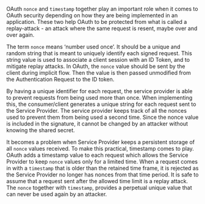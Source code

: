 
OAuth `nonce` and `timestamp` together play an important role when it comes to OAuth security depending on how they are being implemented in an application. These two help OAuth to be protected from what is called a replay-attack - an attack where the same request is resent, maybe over and over again.

The term `nonce` means ‘number used once’. It should be a unique and random string that is meant to uniquely identify each signed request. This string value is used to associate a client session with an ID Token, and to mitigate replay attacks. In OAuth, the `nonce` value should be sent by the client during implicit flow. Then the value is then passed unmodified from the Authentication Request to the ID token.

By having a unique identifier for each request, the service provider is able to prevent requests from being used more than once. When implementing this, the consumer/client generates a unique string for each request sent to the Service Provider. The service provider keeps track of all the nonces used to prevent them from being used a second time. Since the nonce value is included in the signature, it cannot be changed by an attacker without knowing the shared secret.

It becomes a problem when Service Provider keeps a persistent storage of all `nonce` values received. To make this practical, timestamp comes to play. OAuth adds a timestamp value to each request which allows the Service Provider to keep `nonce` values only for a limited time. When a request comes in with a `timestamp` that is older than the retained time frame, it is rejected as the Service Provider no longer has nonces from that time period. It is safe to assume that a request sent after the allowed time limit is a replay attack. The `nonce` together with `timestamp`, provides a perpetual unique value that can never be used again by an attacker.
    